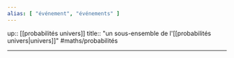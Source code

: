 ```yaml
---
alias: [ "événement", "événements" ]
---
```

up:: [[probabilités univers]]
title:: "un sous-ensemble de l'[[probabilités univers|univers]]"
#maths/probabilités 

---

